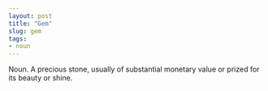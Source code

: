 ```yaml
---
layout: post
title: "Gem"
slug: gem
tags:
- noun
---
```


Noun. A precious stone, usually of substantial monetary value or prized for its beauty or shine. 
